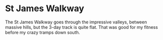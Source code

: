 # St James Walkway

The St James Walkway goes through the impressive valleys, between massive hills, but the 3-day track is quite flat. That was good for my fitness before my crazy tramps down south.
